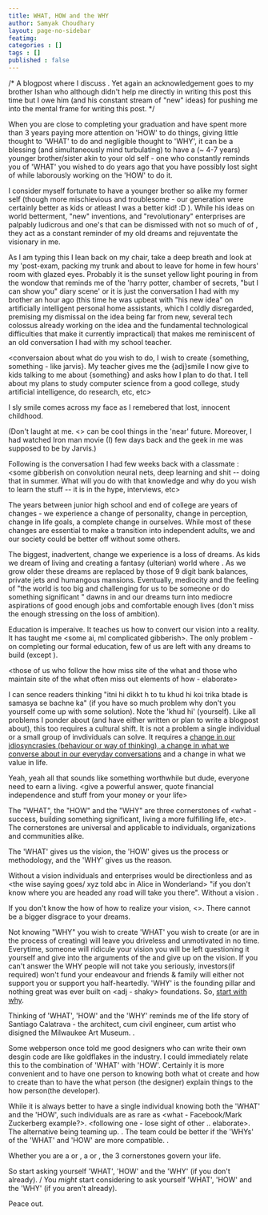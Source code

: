 ```yaml
---
title: WHAT, HOW and the WHY
author: Samyak Choudhary
layout: page-no-sidebar
featimg: 
categories : []
tags : []
published : false
---
```


/* A blogpost where I discuss <what>. Yet again an acknowledgement goes to my brother Ishan who although didn't help me directly in writing this post this time but I owe him (and his constant  stream of "new" ideas) for pushing me into the mental frame for writing this post. */

<conversation with Ishan regarding artificial trees>

When you are close to completing your graduation and have spent more than 3 years paying more attention on 'HOW' to do things, giving little thought to 'WHAT' to do and negligible thought to 'WHY', it can be a blessing (and simultaneously mind turbulating) to have a (~ 4-7 years) younger brother/sister akin to your old self - one who constantly reminds you of 'WHAT' you wished to do years ago that you have possibly lost sight of while laborously working on the 'HOW' to do it.

I consider myself fortunate to have a younger brother so alike my former self (though more mischievious and troublesome - our generation were certainly better as kids or atleast I was a better kid! :D ). While his ideas on world betterment, "new" inventions, and "revolutionary" enterprises are palpably ludicrous and one's that can be dismissed with not so much of <what> of <what>, they act as a constant reminder of my old dreams and rejuventate the visionary in me.

As I am typing this I lean back on my chair, take a deep breath and look at my 'post-exam, packing my trunk and about to leave for home in few hours' room with glazed eyes. Probably it is the sunset yellow light pouring in from the wondow that reminds me of the 'harry potter, chamber of secrets, "but I can show you" diary scene' or it is just the conversation I had with my brother an hour ago (this time he was upbeat with "his new idea" on artificially intelligent personal home assistants, which I coldly disregarded, premising my dismissal on the idea being far from new, several tech colossus already working on the idea and the fundamental technological difficulties that make it currently impractical) that makes me reminiscent of an old conversation I had with my school teacher. 

<conversaion about what do you wish to do, I wish to create {something, something - like jarvis}. My teacher gives me the {adj}smile I now give to kids talking to me about {something} and asks how I plan to do that. I tell about my plans to study computer science from a good college, study artificial intelligence, do research, etc, etc>

I sly smile comes across my face as I remebered that lost, innocent childhood.

(Don't laught at me. <> can be cool things in the 'near' future. Moreover, I had watched Iron man movie (I) few days back and the geek in me was supposed to be <mesmerized> by Jarvis.)

Following is the conversation I had few weeks back with a classmate :<some gibberish on convolution neural nets, deep learning and shit -- doing that in summer. What will you do with that knowledge and why do you wish to learn the stuff -- it is in the hype, interviews, etc>

The years between junior high school and end of college are years of <massive> changes - we experience a change of personality, change in perception, change in life goals, a complete change in ourselves. While most of these changes are essential to make a transition into independent adults, we and our society could be better off without some others. 

The biggest, inadvertent, change we experience is a loss of dreams. As kids we dream of living and creating a fantasy (ulterian) world where <describe it>. As we grow older these dreams are replaced by those of 9 digit bank balances, private jets and humangous mansions. Eventually, mediocity and the feeling of "the world is too big and challenging for us to be someone or do something significant " dawns in and our dreams turn into mediocre aspirations of good enough jobs and comfortable enough lives (don't miss the enough stressing on the loss of ambition).

Education is imperaive. It teaches us how to convert our vision into a reality. It has taught me <some ai, ml complicated gibberish>. The only problem - on completing our formal education, few of us are left with any dreams to build (except <some mediocre dream examlpe>).

<those of us who follow the how miss site of the what and those who maintain site of the what often miss out elements of how - elaborate>

I can sence <adj> readers thinking "itni hi dikkt h to tu khud hi koi trika btade is samasya se bachne ka" (if you have so much problem why don't you yourself come up with some solution). Note the 'khud hi' (yourself). Like all problems I ponder about (and have either written or plan to write a blogpost about), this too requires a cultural shift. It is not a problem a single individual or a small group of invdividuals can solve. It requires a [change in our idiosyncrasies (behaviour or way of thinking), a change in what we converse about in our everyday conversations](<we all think>) and a change in what we value in life.

Yeah, yeah all that sounds like something worthwhile but dude, everyone need to earn a living. <give a powerful answer, quote financial independence and stuff from your money or your life>

The "WHAT", the "HOW" and the "WHY" are three cornerstones of <what - success, building something significant, living a more fulfilling life, etc>. The cornerstones are universal and applicable to individuals, organizations and communities alike. 

The 'WHAT' gives us the vision, the 'HOW' gives us the process or methodology, and the 'WHY' gives us the reason.

Without a vision individuals and enterprises would be directionless and as <the wise saying goes/ xyz told abc in Alice in Wonderland> "if you don't know where you are headed any road will take you there". Without a vision <what would happpen>.

If you don't know the how of how to realize your vision, <>. There cannot be a bigger disgrace to your dreams.

Not knowing "WHY" you wish to create 'WHAT' you wish to create (or are in the process of creating) will leave you driveless and unmotivated in no time. Everytime, someone will ridicule your vision you will be left questioning it yourself and give into the arguments of the <lip curlers> and give up on the vision. If you can't answer the WHY people will not take you seriously, investors(if required) won't fund your endeavour and friends & family will either not support you or support you half-heartedly. 'WHY' is the founding pillar and nothing great was ever built on <adj - shaky> foundations. So, [start with why]().

<pic of Milwaukee Art Museum>

Thinking of 'WHAT', 'HOW' and the 'WHY' reminds me of the life story of Santiago Calatrava - the architect, cum civil engineer, cum artist who disigned the Milwaukee Art Museum. <brief info on his life story and on the museum>.

Some webperson once told me good designers who can write their own desgin code are like goldflakes in the industry. I could immediately relate this to the combination of 'WHAT' with 'HOW'. Certainly it is more convenient and <productive> to have one person to knowing both what ot create and how to create than to have the what person (the designer) explain things to the how person(the developer). 

While it is always better to have a single individual knowing both the 'WHAT' and the 'HOW', such individuals are as rare as <what - Facebook/Mark Zuckerberg example?>. <following one - lose sight of other .. elaborate>. The alternative being teaming up. <apple example>. The team could be better if the 'WHYs' of the 'WHAT' and 'HOW' are more compatible. <Google example>. 

Whether you are a <what> or <what>, a <what> or <what>, the 3 cornerstones govern your life.

So start asking yourself 'WHAT', 'HOW' and the 'WHY' (if you don't already). / You *might* start considering to ask yourself 'WHAT', 'HOW' and the 'WHY' (if you aren't already).

Peace out.






